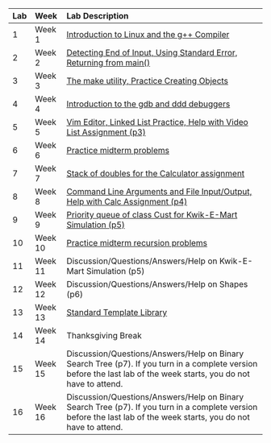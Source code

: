 |Lab| Week| Lab Description|
|:--|:----|:---------------|
|1| Week 1| [Introduction to Linux and the g++ Compiler](http://www.ecst.csuchico.edu/~tyson/classes/211.f15/labs/lab01.html)|
|2| Week 2| [Detecting End of Input, Using Standard Error, Returning from main()](http://www.ecst.csuchico.edu/~tyson/classes/211.f15/labs/lab02.html)|
|3| Week 3| [The make utility, Practice Creating Objects](https://github.com/CSUChico-CSCI211/CSCI211-Course-Materials/blob/master/Labs/Lab3.md)|
|4| Week 4| [Introduction to the gdb and ddd debuggers  ](https://github.com/CSUChico-CSCI211/CSCI211-Course-Materials/blob/master/Labs/Lab4.md)|
|5| Week 5| [Vim Editor, Linked List Practice, Help with Video List Assignment (p3)](http://www.ecst.csuchico.edu/~tyson/classes/211.f15/labs/lab05.html)|
|6| Week 6| [Practice midterm problems](http://www.ecst.csuchico.edu/~tyson/classes/211.f15/labs/lab06.html)|
|7| Week 7| [Stack of doubles for the Calculator assignment](http://www.ecst.csuchico.edu/~tyson/classes/211.f15/labs/lab07.html)|
|8| Week 8| [Command Line Arguments and File Input/Output, Help with Calc Assignment (p4)](http://www.ecst.csuchico.edu/~tyson/classes/211.f15/labs/lab08.html)|
|9| Week 9| [Priority queue of class Cust for Kwik-E-Mart Simulation (p5)](http://www.ecst.csuchico.edu/~tyson/classes/211.f15/labs/lab09.html)|
|10| Week 10| [Practice midterm recursion problems](http://www.ecst.csuchico.edu/~tyson/classes/211.f15/labs/lab10.html)|
|11| Week 11| Discussion/Questions/Answers/Help on Kwik-E-Mart Simulation (p5)|
|12| Week 12| Discussion/Questions/Answers/Help on Shapes (p6)|
|13| Week 13| [Standard Template Library](http://www.ecst.csuchico.edu/~tyson/classes/211.f15/labs/lab13.html)|
|14| Week 14| Thanksgiving Break |
|15| Week 15| Discussion/Questions/Answers/Help on Binary Search Tree (p7).  If you turn in a complete version before the last lab of the week starts, you do not have to attend.|
|16| Week 16| Discussion/Questions/Answers/Help on Binary Search Tree (p7).  If you turn in a complete version before the last lab of the week starts, you do not have to attend.
